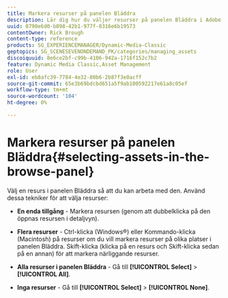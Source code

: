 ```yaml
---
title: Markera resurser på panelen Bläddra
description: Lär dig hur du väljer resurser på panelen Bläddra i Adobe Dynamic Media Classic.
uuid: 0790e6d0-b898-42b1-977f-8316e6b19573
contentOwner: Rick Brough
content-type: reference
products: SG_EXPERIENCEMANAGER/Dynamic-Media-Classic
geptopics: SG_SCENESEVENONDEMAND_PK/categories/managing_assets
discoiquuid: 8e6ce2bf-c99b-4106-942a-1716f152c7b2
feature: Dynamic Media Classic,Asset Management
role: User
exl-id: eb8afc39-7784-4e32-80b6-2b87f3e0acff
source-git-commit: 65e3b69bdcbd651a5f9ab100592217e61a8c05ef
workflow-type: tm+mt
source-wordcount: '104'
ht-degree: 0%

---
```


# Markera resurser på panelen Bläddra{#selecting-assets-in-the-browse-panel}

Välj en resurs i panelen Bläddra så att du kan arbeta med den. Använd dessa tekniker för att välja resurser:

* **En enda tillgång** - Markera resursen (genom att dubbelklicka på den öppnas resursen i detaljvyn).

* **Flera resurser** - Ctrl-klicka (Windows®) eller Kommando-klicka (Macintosh) på resurser om du vill markera resurser på olika platser i panelen Bläddra. Skift-klicka (klicka på en resurs och Skift-klicka sedan på en annan) för att markera närliggande resurser.

* **Alla resurser i panelen Bläddra** - Gå till **[!UICONTROL Select]** > **[!UICONTROL All]**.

* **Inga resurser** - Gå till **[!UICONTROL Select]** > **[!UICONTROL None]**.
